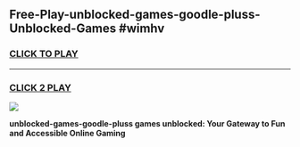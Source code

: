 
## Free-Play-unblocked-games-goodle-pluss-Unblocked-Games #wimhv
<h3>
<a href="https://news.freeplayer.one?title=unblocked-games-goodle-pluss&ref=8M">CLICK TO PLAY</a></h3>
<hr>

<h3>
<a href="https://news.freeplayer.one?title=unblocked-games-goodle-pluss&ref=8M">CLICK 2 PLAY</a>
  
</h3>

<a href="https://news.freeplayer.one?title=unblocked-games-goodle-pluss&ref=8M"><img src="https://clearcache.store/games.png"></a>


**unblocked-games-goodle-pluss games unblocked: Your Gateway to Fun and Accessible Online Gaming**
